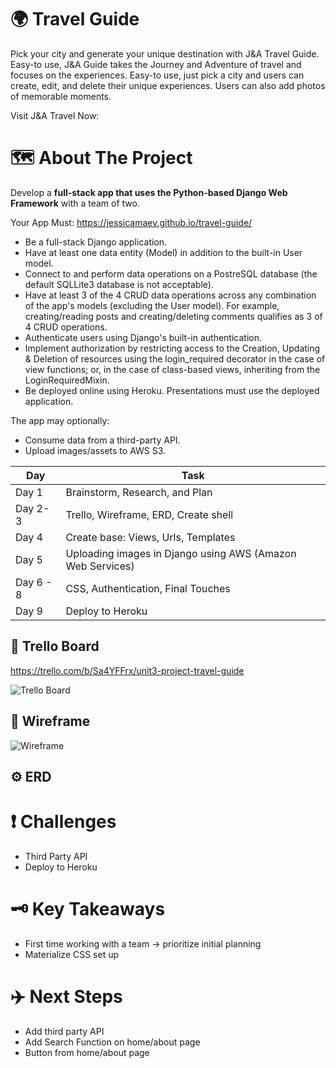 # 🌍 Travel Guide 

Pick your city and generate your unique destination with J&A Travel Guide. Easy-to use, J&A Guide takes the Journey and Adventure of travel and focuses on the experiences. Easy-to use, just pick a city and users can create, edit, and delete their unique experiences. Users can also add photos of memorable moments. 

Visit J&A Travel Now: 

# 🗺️ About The Project 

Develop a <b>full-stack app that uses the Python-based Django Web Framework</b> with a team of two. 

Your App Must: https://jessicamaev.github.io/travel-guide/

* Be a full-stack Django application.
* Have at least one data entity (Model) in addition to the built-in User model.
* Connect to and perform data operations on a PostreSQL database (the default SQLLite3 database is not acceptable).
* Have at least 3 of the 4 CRUD data operations across any combination of the app's models (excluding the User model). For example, creating/reading posts and creating/deleting comments qualifies as 3 of 4 CRUD operations.
* Authenticate users using Django's built-in authentication.
* Implement authorization by restricting access to the Creation, Updating & Deletion of resources using the login_required decorator in the case of view functions; or, in the case of class-based views, inheriting from the LoginRequiredMixin.
* Be deployed online using Heroku. Presentations must use the deployed application.

The app may optionally:
* Consume data from a third-party API.
* Upload images/assets to AWS S3.

Day  | Task
------------- | -------------
Day 1  | Brainstorm, Research, and Plan
Day 2-3 | Trello, Wireframe, ERD, Create shell| 
Day 4  | Create base: Views, Urls, Templates
Day 5 | Uploading images in Django using AWS (Amazon Web Services) | 
Day 6 - 8  | CSS, Authentication, Final Touches
Day 9  | Deploy to Heroku

## 🔧 Trello Board 

https://trello.com/b/Sa4YFFrx/unit3-project-travel-guide

![Trello Board](https://user-images.githubusercontent.com/80486307/163650866-52f8ecda-969c-4b16-860a-3ad648b7ed15.png)


## 🔗 Wireframe 

![Wireframe](https://user-images.githubusercontent.com/80486307/163650840-4af4fd5d-40a4-47f9-a6e0-89e14dcbcd6e.png)

## ⚙️ ERD 


# ❗ Challenges 

* Third Party API 
* Deploy to Heroku 

# 🗝️ Key Takeaways

* First time working with a team -> prioritize initial planning
* Materialize CSS set up

# ✈️ Next Steps

* Add third party API 
* Add Search Function on home/about page
* Button from home/about page

